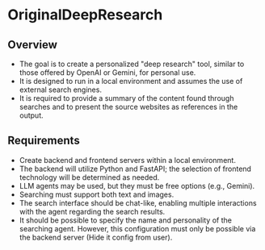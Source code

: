 # OriginalDeepResearch

## Overview
- The goal is to create a personalized "deep research" tool, similar to those offered by OpenAI or Gemini, for personal use.
- It is designed to run in a local environment and assumes the use of external search engines.
- It is required to provide a summary of the content found through searches and to present the source websites as references in the output.

## Requirements
- Create backend and frontend servers within a local environment.
- The backend will utilize Python and FastAPI; the selection of frontend technology will be determined as needed.
- LLM agents may be used, but they must be free options (e.g., Gemini).
- Searching must support both text and images.
- The search interface should be chat-like, enabling multiple interactions with the agent regarding the search results.
- It should be possible to specify the name and personality of the searching agent. However, this configuration must only be possible via the backend server (Hide it config from user).